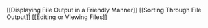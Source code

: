 [[Displaying File Output in a Friendly Manner]]
[[Sorting Through File Output]]
[[Editing or Viewing Files]]